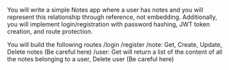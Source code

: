 You will write a simple Notes app where a user has notes and you will represent this relationship through reference, not embedding.
Additionally, you will implement login/registration with password hashing, JWT token creation, and route protection.

You will build the following routes
/login
/register
/note: Get, Create, Update, Delete notes (Be careful here)
/user: Get will return a list of the content of all the notes belonging to a user, Delete user (Be careful here)